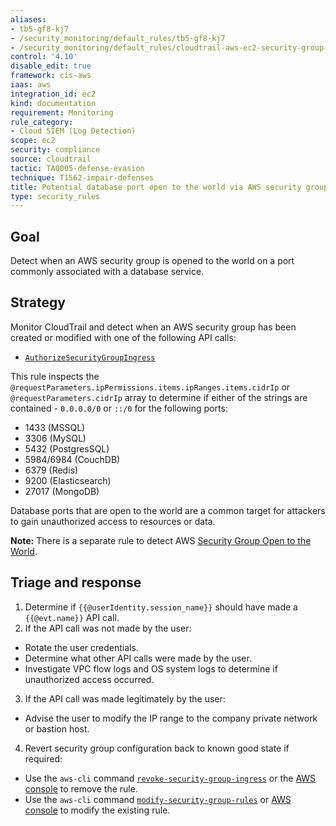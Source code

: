 ```yaml
---
aliases:
- tb5-gf8-kj7
- /security_monitoring/default_rules/tb5-gf8-kj7
- /security_monitoring/default_rules/cloudtrail-aws-ec2-security-group-database-port-open-to-world
control: '4.10'
disable_edit: true
framework: cis-aws
iaas: aws
integration_id: ec2
kind: documentation
requirement: Monitoring
rule_category:
- Cloud SIEM (Log Detection)
scope: ec2
security: compliance
source: cloudtrail
tactic: TA0005-defense-evasion
technique: T1562-impair-defenses
title: Potential database port open to the world via AWS security group
type: security_rules
---
```


## Goal
Detect when an AWS security group is opened to the world on a port commonly associated with a database service.

## Strategy
Monitor CloudTrail and detect when an AWS security group has been created or modified with one of the following API calls:
* [`AuthorizeSecurityGroupIngress`][1]

This rule inspects the `@requestParameters.ipPermissions.items.ipRanges.items.cidrIp` or `@requestParameters.cidrIp` array to determine if either of the strings are contained - `0.0.0.0/0` or `::/0` for the following ports:
* 1433 (MSSQL)
* 3306 (MySQL)
* 5432 (PostgresSQL)
* 5984/6984 (CouchDB)
* 6379 (Redis)
* 9200 (Elasticsearch)
* 27017 (MongoDB)

Database ports that are open to the world are a common target for attackers to gain unauthorized access to resources or data.

**Note:** There is a separate rule to detect AWS [Security Group Open to the World][2].

## Triage and response
1. Determine if `{{@userIdentity.session_name}}` should have made a `{{@evt.name}}` API call.
2. If the API call was not made by the user:
  * Rotate the user credentials.
  * Determine what other API calls were made by the user.
  * Investigate VPC flow logs and OS system logs to determine if unauthorized access occurred.
3. If the API call was made legitimately by the user:
  * Advise the user to modify the IP range to the company private network or bastion host.
4. Revert security group configuration back to known good state if required:
  * Use the `aws-cli` command [`revoke-security-group-ingress`][3] or the [AWS console][4] to remove the rule.
  * Use the `aws-cli` command [`modify-security-group-rules`][5] or [AWS console][6] to modify the existing rule.

[1]: https://docs.aws.amazon.com/AWSEC2/latest/APIReference/API_AuthorizeSecurityGroupIngress.html
[2]: https://docs.datadoghq.com/security_platform/default_rules/aws-security-group-open-to-world/
[3]: https://docs.aws.amazon.com/cli/latest/reference/ec2/revoke-security-group-ingress.html
[4]: https://docs.aws.amazon.com/vpc/latest/userguide/VPC_SecurityGroups.html#deleting-security-group-rules
[5]: https://docs.aws.amazon.com/cli/latest/reference/ec2/modify-security-group-rules.html
[6]: https://docs.aws.amazon.com/vpc/latest/userguide/VPC_SecurityGroups.html#updating-security-group-rules
